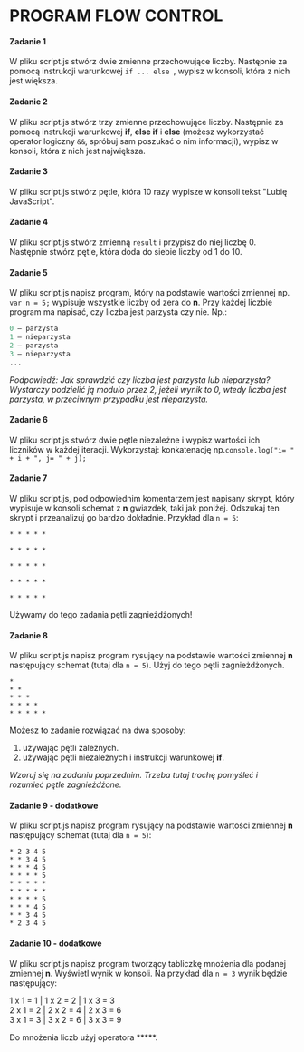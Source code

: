 # PROGRAM FLOW CONTROL

#### Zadanie 1

W pliku script.js stwórz dwie zmienne przechowujące liczby. Następnie za pomocą instrukcji warunkowej ```if ... else ```, wypisz w konsoli, która z nich jest większa.

#### Zadanie 2

W pliku script.js stwórz trzy zmienne przechowujące liczby. Następnie za pomocą instrukcji warunkowej **if**, **else if** i **else**
(możesz wykorzystać operator logiczny ```&&```, spróbuj sam poszukać o nim informacji), wypisz w konsoli, która z nich jest największa.


#### Zadanie 3
W pliku script.js stwórz pętle, która 10 razy wypisze w konsoli tekst "Lubię JavaScript".

#### Zadanie 4
W pliku script.js stwórz zmienną ```result``` i przypisz do niej liczbę 0. Następnie stwórz pętle, która doda do siebie liczby od 1 do 10.

#### Zadanie 5
W pliku script.js napisz program, który na podstawie wartości zmiennej np. ```var n = 5;``` wypisuje wszystkie liczby od zera do **n**.
Przy każdej liczbie program ma napisać, czy  liczba jest parzysta czy nie. Np.:

```JavaScript
0 – parzysta
1 – nieparzysta
2 – parzysta
3 – nieparzysta
...
```

*Podpowiedź: Jak sprawdzić czy liczba jest parzysta lub nieparzysta? Wystarczy podzielić ją modulo przez 2, jeżeli wynik to 0, wtedy liczba jest parzysta, w przeciwnym przypadku jest nieparzysta.*

#### Zadanie 6
W pliku script.js stwórz dwie pętle niezależne i wypisz wartości ich liczników w każdej iteracji. Wykorzystaj:
konkatenację np.```console.log("i= " + i + ", j= " + j);```


#### Zadanie 7

W pliku script.js, pod odpowiednim komentarzem jest napisany skrypt, który wypisuje w konsoli
schemat z **n** gwiazdek, taki jak poniżej. Odszukaj ten skrypt i przeanalizuj go bardzo dokładnie.
Przykład dla  ```n = 5```:

```
* * * * *

* * * * *

* * * * *

* * * * *

* * * * *
```

Używamy do tego zadania pętli zagnieżdżonych!

#### Zadanie 8

W pliku script.js napisz program rysujący na podstawie wartości zmiennej **n** następujący schemat (tutaj dla ```n = 5```). Użyj do tego  pętli zagnieżdżonych.

```
*
* *
* * *
* * * *
* * * * *
```

Możesz to zadanie rozwiązać na dwa sposoby:
1. używając pętli zależnych.
2. używając pętli niezależnych i instrukcji warunkowej **if**.

*Wzoruj się na zadaniu poprzednim. Trzeba tutaj trochę pomyśleć i rozumieć pętle zagnieżdżone.*

#### Zadanie 9 - dodatkowe

W pliku script.js napisz program rysujący na podstawie wartości zmiennej **n** następujący schemat (tutaj dla ```n = 5```):

```
* 2 3 4 5
* * 3 4 5
* * * 4 5
* * * * 5
* * * * *
* * * * *
* * * * 5
* * * 4 5
* * 3 4 5
* 2 3 4 5
```

#### Zadanie 10 - dodatkowe

W pliku script.js napisz program tworzący tabliczkę mnożenia dla podanej zmiennej **n**. Wyświetl wynik w konsoli. Na przykład dla ```n = 3``` wynik będzie następujący:


1 x 1 = 1 | 1 x 2 = 2 | 1 x 3 = 3 <br>
2 x 1 = 2 | 2 x 2 = 4 | 2 x 3 = 6 <br>
3 x 1 = 3 | 3 x 2 = 6 | 3 x 3 = 9


Do mnożenia liczb użyj operatora *****.
